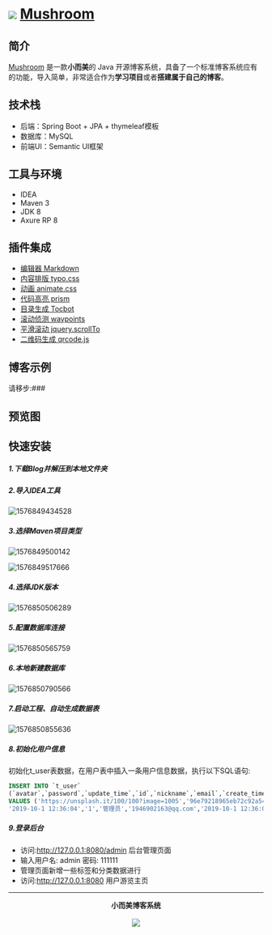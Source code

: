 # <img src="https://i.loli.net/2019/12/20/sygfzRmECiDHOZF.png"> [Mushroom](###)

## 简介

[Mushroom](###) 是一款**小而美**的 Java 开源博客系统，具备了一个标准博客系统应有的功能，导入简单，非常适合作为**学习项目**或者**搭建属于自己的博客**。

## 技术栈

- 后端：Spring Boot + JPA + thymeleaf模板
- 数据库：MySQL
- 前端UI：Semantic UI框架

## 工具与环境

- IDEA
- Maven 3
- JDK 8
- Axure RP 8

## 插件集成

- [编辑器 Markdown](https://pandao.github.io/editor.md/)
- [内容排版 typo.css](https://github.com/sofish/typo.css)
- [动画 animate.css](https://daneden.github.io/animate.css/)
- [代码高亮 prism](https://github.com/PrismJS/prism)
- [目录生成 Tocbot](https://tscanlin.github.io/tocbot/)
- [滚动侦测 waypoints](http://imakewebthings.com/waypoints/)
- [平滑滚动 jquery.scrollTo](https://github.com/flesler/jquery.scrollTo)
- [二维码生成 qrcode.js](https://davidshimjs.github.io/qrcodejs/)

## 博客示例

请移步:###

## 预览图



## 快速安装

##### 1.下载Blog并解压到本地文件夹

##### 2.导入IDEA工具

![1576849434528](https://i.loli.net/2019/12/20/KNuzCX2HV1R7YIq.png)

##### 3.选择Maven项目类型

![1576849500142](https://i.loli.net/2019/12/20/lScVCnGp1Hv4MX5.png)



![1576849517666](https://i.loli.net/2019/12/20/8XtfErnlFT1y6cN.png)

##### 4.选择JDK版本

![1576850506289](https://i.loli.net/2019/12/20/fCVBvYr4zoNJuP5.png)

##### 5.配置数据库连接

![1576850565759](https://i.loli.net/2019/12/20/7yY69SkfWHvriCp.png)

##### 6.本地新建数据库

![1576850790566](https://i.loli.net/2019/12/20/4K7XCA1sMg3cpak.png)

##### 7.启动工程、自动生成数据表

![1576850855636](https://i.loli.net/2019/12/20/whP1ag2nU7XREmb.png)

##### 8.初始化用户信息

初始化t_user表数据，在用户表中插入一条用户信息数据，执行以下SQL语句:


```sql
INSERT INTO `t_user`
(`avatar`,`password`,`update_time`,`id`,`nickname`,`email`,`create_time`,`type`,`username`)
VALUES ('https://unsplash.it/100/100?image=1005','96e79218965eb72c92a549dd5a330112',
'2019-10-1 12:36:04','1','管理员','1946902163@qq.com','2019-10-1 12:36:04','1','admin');
```


##### 9.登录后台

- 访问:http://127.0.0.1:8080/admin  后台管理页面
- 输入用户名: admin 密码: 111111
- 管理页面新增一些标签和分类数据进行
- 访问:http://127.0.0.1:8080  用户游览主页





------

<p align = "center">
<strong>小而美博客系统</strong>
<br><br>
<img src="https://i.loli.net/2019/12/20/sygfzRmECiDHOZF.png">
</p>